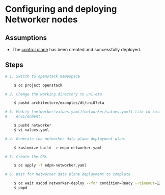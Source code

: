 # Configuring and deploying Networker nodes

## Assumptions

- The [control plane](control-plane.md) has been created and successfully
  deployed.

## Steps

```bash
# 1. Switch to openstack namespace

    $ oc project openstack

# 2. Change the working directory to uni-eta

    $ pushd architecture/examples/dt/uni07eta

# 3. Modify [networker/values.yaml](networker/values.yaml) file to suit your
#    environment.

    $ pushd networker
    $ vi values.yaml

# 4. Generate the networker data plane deployment plan.

    $ kustomize build  > edpm-networker.yaml

# 5. Create the CRs

    $ oc apply -f edpm-networker.yaml

# 6. Wait for Networker data plane deployment to complete

    $ oc wait osdpd networker-deploy --for condition=Ready --timeout=1200s
    $ popd
```
